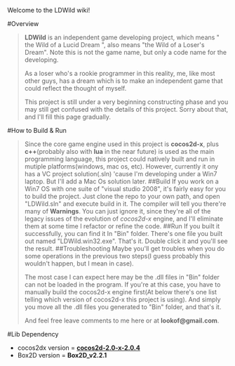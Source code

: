Welcome to the LDWild wiki!

#Overview
>__LDWild__ is an independent game developing project, which means " the Wild of a Lucid Dream ", also means "the Wild of a Loser's Dream". Note this is not the game name, but only a code name for the developing. 
>
>As a loser who's a rookie programmer in this reality, me, like most other guys, has a dream which is to make an independent game that could reflect the thought of myself.
>
>This project is still under a very beginning constructing phase and you may still get confused with the details of this project. Sorry about that, and I'll fill this page gradually.

#How to Build & Run
>Since the core game engine used in this project is __cocos2d-x__, plus __c++__(probably also with __lua__ in the near future) is used as the main programming language, this project could natively built and run in mutiple platforms(windows, mac os, etc). However, currently it ony has a VC project solution(.sln) 'cause I'm developing under a Win7 laptop. But I'll add a Mac Os solution later.
##Build
>If you work on a Win7 OS with one suite of "visual studio 2008", it's fairly easy for you to build the project. Just clone the repo to your own path, and open "LDWild.sln" and execute build in it. The compiler will tell you there're many of __Warnings__. You can just ignore it, since they're all of the legacy issues of the evolution of _cocos2d-x_ engine,  and I'll eliminate them at some time I refactor or refine the code. 
##Run
>If you built it successfully, you can find it In "Bin" folder. There's one file you built out named "LDWild.win32.exe". That's it. Double click it and you'll see the result.
##Troubleshooting
>Maybe you'll get troubles when you do some operations in the previous two steps(I guess probably this wouldn't happen, but I mean in case).
>
>The most case I can expect here may be the .dll files in "Bin" folder can not be loaded in the program. If you're at this case, you have to manually build the cocos2d-x engine first(At below there's one list telling which version of cocos2d-x this project is using). And simply you move all the .dll files you generated to "Bin" folder, and that's it.
>
>And feel free leave comments to me here or at __lookof@gmail.com__.

#Lib Dependency

* cocos2dx version = **[cocos2d-2.0-x-2.0.4](http://cocos2d-x.googlecode.com/files/cocos2d-2.0-x-2.0.4.zip)**
* Box2D version = **Box2D_v2.2.1** 
